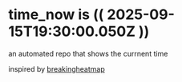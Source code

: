 # time_now is (( 2025-09-15T19:30:00.050Z ))

an automated repo that shows the currnent time

inspired by [breakingheatmap](https://github.com/breakingheatmap/breakingheatmap)